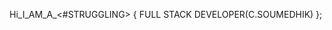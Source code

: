 Hi_I_AM_A_<#STRUGGLING> {
 FULL STACK DEVELOPER(C.SOUMEDHIK)
 };

<div class="bg-developer engineer fancy:sploot love-books">
<h2 unfinished un_own></h2>
</div>





